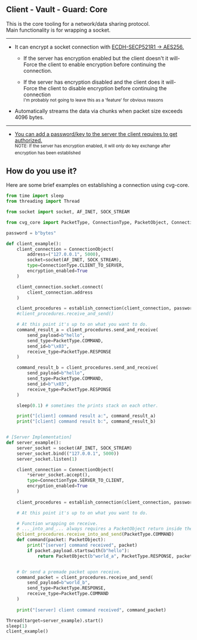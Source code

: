 ## Client - Vault - Guard: Core
This is the core tooling for a network/data sharing protocol. \
Main functionality is for wrapping a socket.

----

* It can encrypt a socket connection with [ECDH-SECP521R1 -> AES256.](https://github.com/t-nician/cvg-core/blob/main/src/cvg_core/objects/crypto_object/ecdh_object.py)

    * If the server has encryption enabled but the client doesn't it will- \
Force the client to enable encryption before continuing the connection.

    * If the server has encryption disabled and the client does it will- \
Force the client to disable encryption before continuing the connection \
<sup> I'm probably not going to leave this as a 'feature' for obvious reasons </sup>

* Automatically streams the data via chunks when packet size exceeds 4096 bytes.
---
* [You can add a password/key to the server the client requires to get authorized.](https://github.com/t-nician/cvg-core/blob/main/src/cvg_core/procedures/establish_connection.py#L40) \
<sup> NOTE: If the server has encryption enabled, it will only do key exchange after encryption has been established </sup>


## How do you use it?
Here are some brief examples on establishing a connection using cvg-core.
```python
from time import sleep
from threading import Thread

from socket import socket, AF_INET, SOCK_STREAM

from cvg_core import PacketType, ConnectionType, PacketObject, ConnectionObject, establish_connection

password = b"bytes"

def client_example():
    client_connection = ConnectionObject(
        address=("127.0.0.1", 5000),
        socket=socket(AF_INET, SOCK_STREAM),
        type=ConnectionType.CLIENT_TO_SERVER,
        encryption_enabled=True
    )

    client_connection.socket.connect(
        client_connection.address
    )

    client_procedures = establish_connection(client_connection, password)
    #client_procedures.receive_and_send()

    # At this point it's up to on what you want to do.
    command_result_a = client_procedures.send_and_receive(
        send_payload=b"hello", 
        send_type=PacketType.COMMAND,
        send_id=b"\x03",
        receive_type=PacketType.RESPONSE
    )

    command_result_b = client_procedures.send_and_receive(
        send_payload=b"hello", 
        send_type=PacketType.COMMAND,
        send_id=b"\x03",
        receive_type=PacketType.RESPONSE
    )

    sleep(0.1) # sometimes the prints stack on each other.

    print("[client] command result a:", command_result_a)
    print("[client] command result b:", command_result_b)


# [Server Implementation]
def server_example():
    server_socket = socket(AF_INET, SOCK_STREAM)
    server_socket.bind(("127.0.0.1", 5000))
    server_socket.listen(1)

    client_connection = ConnectionObject(
        *server_socket.accept(), 
        type=ConnectionType.SERVER_TO_CLIENT,
        encryption_enabled=True
    ) 
        
    client_procedures = establish_connection(client_connection, password)

    # At this point it's up to on what you want to do.

    # Function wrapping on receive.
    # ..._into_and_... always requires a PacketObject return inside the function.
    @client_procedures.receive_into_and_send(PacketType.COMMAND)
    def command(packet: PacketObject):
        print("[server] command received", packet)
        if packet.payload.startswith(b"hello"):
            return PacketObject(b"world_a", PacketType.RESPONSE, packet.id)


    # Or send a premade packet upon receive.
    command_packet = client_procedures.receive_and_send(
        send_payload=b"world_b", 
        send_type=PacketType.RESPONSE,
        receive_type=PacketType.COMMAND
    )
    
    print("[server] client command received", command_packet)

Thread(target=server_example).start()
sleep(1)
client_example()
```